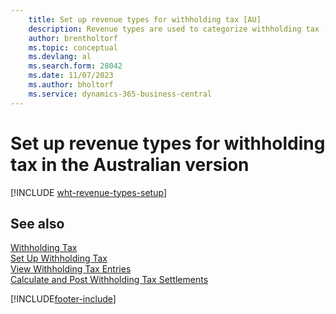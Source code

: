 ```yaml
---
    title: Set up revenue types for withholding tax [AU]
    description: Revenue types are used to categorize withholding tax (WHT) entries and are used for WHT certificates in the Australian version.
    author: brentholtorf
    ms.topic: conceptual
    ms.devlang: al
    ms.search.form: 28042 
    ms.date: 11/07/2023
    ms.author: bholtorf
    ms.service: dynamics-365-business-central
---
```

# Set up revenue types for withholding tax in the Australian version

[!INCLUDE [wht-revenue-types-setup](../includes/AUNZ/wht-revenue-types-setup.md)]

## See also

[Withholding Tax](withholding-tax.md)   
[Set Up Withholding Tax](how-to-set-up-withholding-tax.md)   
[View Withholding Tax Entries](how-to-view-withholding-tax-entries.md)   
[Calculate and Post Withholding Tax Settlements](how-to-calculate-and-post-withholding-tax-settlements.md)


[!INCLUDE[footer-include](../../includes/footer-banner.md)]